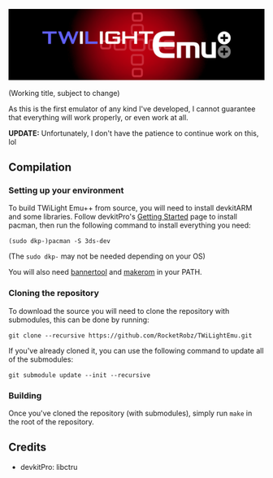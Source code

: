 <p align="center">
 <img src="https://github.com/RocketRobz/TWiLightEmu/blob/main/resources/banner.png"><br>
</p>
(Working title, subject to change)

As this is the first emulator of any kind I've developed, I cannot guarantee that everything will work properly, or even work at all.

**UPDATE:** Unfortunately, I don't have the patience to continue work on this, lol

## Compilation

### Setting up your environment

To build TWiLight Emu++ from source, you will need to install devkitARM and some libraries. Follow devkitPro's [Getting Started](https://devkitpro.org/wiki/Getting_Started) page to install pacman, then run the following command to install everything you need:
```
(sudo dkp-)pacman -S 3ds-dev
```
(The `sudo dkp-` may not be needed depending on your OS)

You will also need [bannertool](https://github.com/Steveice10/bannertool/releases/latest) and [makerom](https://github.com/profi200/Project_CTR/releases/latest) in your PATH.

### Cloning the repository

To download the source you will need to clone the repository with submodules, this can be done by running:
```
git clone --recursive https://github.com/RocketRobz/TWiLightEmu.git
```

If you've already cloned it, you can use the following command to update all of the submodules:
```
git submodule update --init --recursive
```

### Building

Once you've cloned the repository (with submodules), simply run `make` in the root of the repository.

## Credits
* devkitPro: libctru
